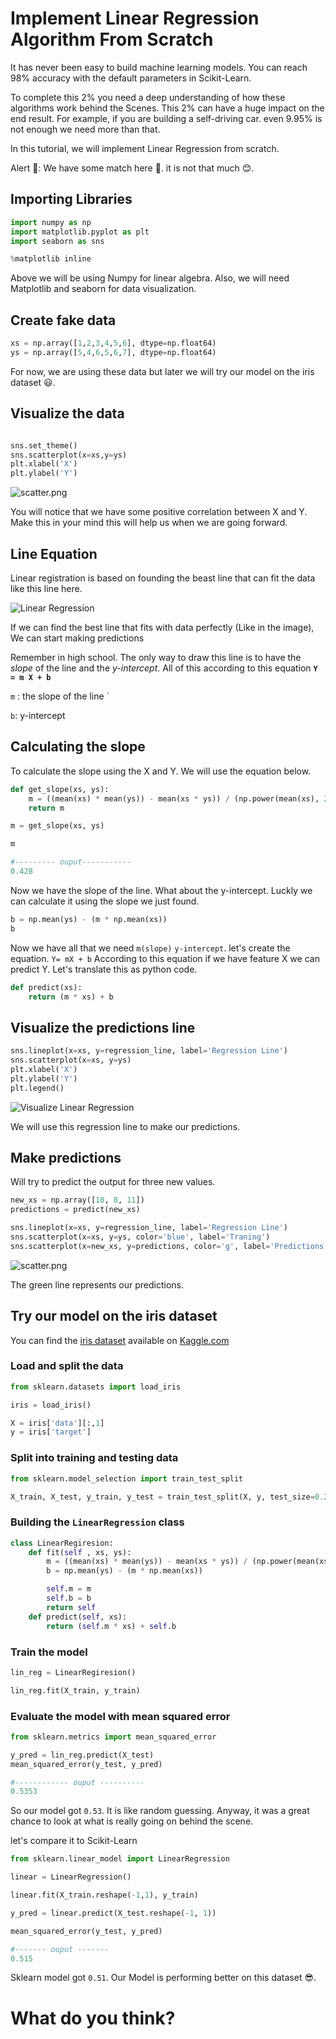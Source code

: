 # Implement Linear Regression Algorithm From Scratch

It has never been easy to build machine learning models. You can reach 98% accuracy with the default parameters in Scikit-Learn. 

To complete this 2% you need a deep understanding of how these algorithms work behind the Scenes. This 2% can have a huge impact on the end result. For example, if you are building a self-driving car. even 9.95% is not enough we need more than that. 

In this tutorial, we will implement Linear Regression from scratch. 

Alert 🚨: We have some match here 👀. it is not that much 😊. 


## Importing Libraries 
```python
import numpy as np 
import matplotlib.pyplot as plt
import seaborn as sns 

%matplotlib inline 
```

Above we will be using Numpy for linear algebra. Also, we will need Matplotlib and seaborn for data visualization. 

## Create fake data 

```python
xs = np.array([1,2,3,4,5,6], dtype=np.float64)
ys = np.array([5,4,6,5,6,7], dtype=np.float64)
```
For now, we are using these data but later we will try our model on the iris dataset 😃.

## Visualize the data

```python

sns.set_theme()
sns.scatterplot(x=xs,y=ys)
plt.xlabel('X')
plt.ylabel('Y')
```


![scatter.png](https://cdn.hashnode.com/res/hashnode/image/upload/v1632491783955/ADej_cquI.png)


You will notice that we have some positive correlation between X and Y. Make this in your mind this will help us when we are going forward. 

## Line Equation 

Linear registration is based on founding the beast line that can fit the data like this line here. 

![Linear Regression](https://cdn.hashnode.com/res/hashnode/image/upload/v1632492002585/zoZb4m_lp.png)

If we can find the best line that fits with data perfectly (Like in the image), We can start making predictions

Remember in high school. The only way to draw this line is to have the *slope* of the line and the *y-intercept*. All of this according to this equation **`Y = m X + b`**

`m` :  the slope of the line `

`b`: y-intercept


## Calculating the slope 

To calculate the slope using the X and Y. We will use the equation below. 

```python
def get_slope(xs, ys):
    m = ((mean(xs) * mean(ys)) - mean(xs * ys)) / (np.power(mean(xs), 2) - mean(np.power(xs, 2)))
    return m

m = get_slope(xs, ys)

m
```

```python
#--------- ouput-----------
0.428
```

Now we have the slope of the line. What about the y-intercept. Luckly we can calculate it using the slope we just found. 

```python
b = np.mean(ys) - (m * np.mean(xs))
b
```

Now we have all that we need `m(slope)` `y-intercept`. let's create the equation. `Y= mX + b` According to this equation if we have feature X we can predict Y. Let's translate this as python code. 

```python
def predict(xs):
    return (m * xs) + b
```

## Visualize the predictions line 

```python
sns.lineplot(x=xs, y=regression_line, label='Regression Line')
sns.scatterplot(x=xs, y=ys)
plt.xlabel('X')
plt.ylabel('Y')
plt.legend()
```

![Visualize Linear Regression](https://cdn.hashnode.com/res/hashnode/image/upload/v1632493051291/_jjOC6rUe.png)

We will use this regression line to make our predictions. 

## Make predictions 
Will try to predict the output for three new values.

```python
new_xs = np.array([10, 8, 11])
predictions = predict(new_xs)

sns.lineplot(x=xs, y=regression_line, label='Regression Line')
sns.scatterplot(x=xs, y=ys, color='blue', label='Traning')
sns.scatterplot(x=new_xs, y=predictions, color='g', label='Predictions')
```


![scatter.png](https://cdn.hashnode.com/res/hashnode/image/upload/v1632493446970/uGnG2LWzA.png)

The green line represents our predictions. 



## Try our model on the iris dataset

You can find the  [iris dataset](https://www.kaggle.com/uciml/iris)  available on  [Kaggle.com](https://www.kaggle.com/) 


### Load and split the data

```python
from sklearn.datasets import load_iris

iris = load_iris()

X = iris['data'][:,1]
y = iris['target']
```

### Split into training and testing data

```python
from sklearn.model_selection import train_test_split

X_train, X_test, y_train, y_test = train_test_split(X, y, test_size=0.2)
```

### Building the `LinearRegression` class

```python
class LinearRegiresion:
    def fit(self , xs, ys):
        m = ((mean(xs) * mean(ys)) - mean(xs * ys)) / (np.power(mean(xs), 2) - mean(np.power(xs, 2)))
        b = np.mean(ys) - (m * np.mean(xs))

        self.m = m 
        self.b = b 
        return self
    def predict(self, xs):
        return (self.m * xs) + self.b
```


### Train the model 

```python
lin_reg = LinearRegiresion()

lin_reg.fit(X_train, y_train)
```

### Evaluate the model with mean squared error
```python
from sklearn.metrics import mean_squared_error

y_pred = lin_reg.predict(X_test)
mean_squared_error(y_test, y_pred)

```

```python
#------------ ouput ----------
0.5353
```

So our model got `0.53`. It is like random guessing. Anyway, it was a great chance to look at what is really going on behind the scene.

let's compare it to Scikit-Learn 

```python
from sklearn.linear_model import LinearRegression

linear = LinearRegression()

linear.fit(X_train.reshape(-1,1), y_train)

y_pred = linear.predict(X_test.reshape(-1, 1))

mean_squared_error(y_test, y_pred)
```
```python
#------- ouput -------
0.515
```

Sklearn model got `0.51`. Our Model is performing better on this dataset 😎. 

# What do you think?  


